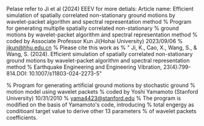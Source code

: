 
Pelase refer to Ji et al (2024) EEEV for more detials:
Article name: Efficient simulation of spatially correlated non-stationary ground motions by wavelet-packet algorithm and spectral representation method 
% Program for generating multiplle spatially correlated non-stationary 
% ground motions by wavelet-packet algorithm and spectral representation method 
% coded by Associate Professor Kun Ji(Hohai University) 2023/09/06
% jikun@hhu.edu.cn
% Please cite this work as
% " Ji, K., Cao, X., Wang, S., & Wang, S. (2024). Efficient simulation of spatially correlated non-stationary ground motions by wavelet-packet algorithm and spectral representation method 
% Earthquake Engineering and Engineering Vibration, 23(4):799-814.DOI: 10.1007/s11803-024-2273-5"

% Program for generating artificial ground motions by stochastic ground
% motion model using wavelet packets
% coded by Yoshi Yamamoto (Stanford University) 10/31/2010
% yama4423@stanford.edu
% The program is modified on the basis of Yamamoto's code, introducing
% total engergy as conditioanl target value to derive other 13 parameters
% of wavelet packets coefficients.
